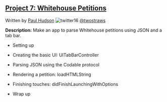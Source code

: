 ## [Project 7: Whitehouse Petitions](https://www.hackingwithswift.com/read/7/overview)
Written by [Paul Hudson](https://www.hackingwithswift.com/about)  ![twitter16](https://github.com/juliangyurov/PH-Project6a/assets/13259596/445c8ea0-65c4-4dba-8e1f-3f2750f0ef51)
  [@twostraws](https://twitter.com/twostraws)

**Description:** Make an app to parse Whitehouse petitions using JSON and a tab bar.

- Setting up

- Creating the basic UI: UITabBarController

- Parsing JSON using the Codable protocol

- Rendering a petition: loadHTMLString

- Finishing touches: didFinishLaunchingWithOptions

- Wrap up
